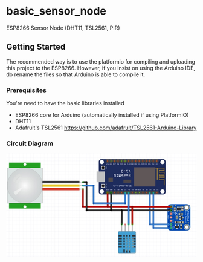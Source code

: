 # basic_sensor_node
ESP8266 Sensor Node (DHT11, TSL2561, PIR)

## Getting Started

The recommended way is to use the platformio for compiling and uploading this project to the ESP8266. However, if you insist on using the Arduino IDE, do rename the files so that Arduino is able to compile it. 

### Prerequisites

You're need to have the basic libraries installed
* ESP8266 core for Arduino (automatically installed if using PlatformIO)
* DHT11 
* Adafruit's TSL2561 https://github.com/adafruit/TSL2561-Arduino-Library


### Circuit Diagram

![Alt text](/doc/circuit_diagram.jpg?raw=true)
